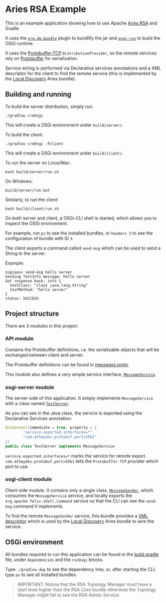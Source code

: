 # Aries RSA Example

This is an example application showing how to use Apache [Aries RSA](http://aries.apache.org/modules/rsa.html)
and Gradle.

It uses the [`org.dm.bundle`](https://github.com/TomDmitriev/gradle-bundle-plugin) plugin to
bundlify the jar and [`osgi-run`](https://github.com/renatoathaydes/osgi-run) to build the
OSGi runtime.

It uses the [Protobuffer-TCP](https://github.com/renatoathaydes/protobuf-tcp-rsa-provider) `DistributionProvider`,
so the remote services rely on [Protobuffer](https://developers.google.com/protocol-buffers/)
for serialization.

Service wiring is performed via Declarative services annotations and a XML descriptor for the client to find the remote
service (this is implemented by the [Local Discovery](https://github.com/apache/aries-rsa/tree/master/discovery/local) 
Aries bundle).

## Building and running

To build the server distribution, simply run:

```
./gradlew creOsgi
```

This will create a OSGi environment under `build/server/`.

To build the client:

```
./gradlew creOsgi -Pclient
```

This will create a OSGi environment under `build/client/`.

To run the server on Linux/Mac:

```
bash build/server/run.sh
```

On Windows:

```
build/server/run.bat
```

Similarly, to run the client:

```
bash build/client/run.sh
```

On both server and client, a OSGi-CLI shell is started, which allows you to inspect the OSGi environment.

For example, run `ps` to see the installed bundles, or `headers 3` to see the configuration of bundle with ID `3`.

The client exports a command called `send-msg` which can be used to send a String to the server.

Example:

```
osgiaas> send-msg hello server
Sending TestInfo message: hello server
Got response back: info {
  testClass: "class java.lang.String"
  testMethod: "hello server"
}
status: SUCCESS
```

## Project structure

There are 3 modules in this project:

### API module

Contains the Protobuffer definitions, i.e. the serializable objects that will be exchanged between client and server.

The Protobuffer definitions can be found in [messages.proto](api/src/main/proto/messages.proto).

This module also defines a very simple service interface, 
[`MessageService`](api/src/main/java/com/athaydes/osgi/api/MessageService.java).

### osgi-server module

The server-side of this application. It simply implements `MessageService` with a class named
[`TestServer`](osgi-server/src/main/java/com/athaydes/osgi/server/TestServer.java).

As you can see in the Java class, the service is exported using the Declarative Services annotation:

```java
@Component(immediate = true, property = {
        "service.exported.interfaces=*",
        "com.athaydes.protobuf.port=5561"
})
public class TestServer implements MessageService
``` 

`service.exported.interfaces=*` marks the service for remote export.
`com.athaydes.protobuf.port=5561` tells the `Protobuffer-TCP` provider which port to use.

### osgi-client module

Client-side module. It contains only a single class, 
[`MessageSender`](osgi-client/src/main/java/com/athaydes/osgi/client/MessageSender.java), which consumes the
`MessageService` service, and locally exports the `org.apache.felix.shell.Command` service so that the CLI
can see the `send-msg` command it implements.

To find the remote `MessageSender` service, this bundle provides a 
[XML descriptor](osgi-client/src/main/resources/OSGI-INF/remote-service/server.xml) which is used by the
[Local Discovery](https://github.com/apache/aries-rsa/tree/master/discovery/local) Aries bundle to wire the service.

## OSGi environment

All bundles required to run this application can be found in the [build.gradle](build.gradle) file, under 
`dependencies` and the `runOsgi` blocks.

Type `./gradlew dep` to see the dependency tree, or, after starting the CLI, type `ps` to see all installed bundles.

> IMPORTANT: Notice that the RSA Topology Manager must have a start level higher than the RSA Core bundle otherwise
  the Topology Manager might fail to see the RSA Admin Service.


